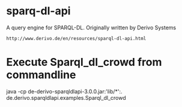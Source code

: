 # sparq-dl-api
A query engine for SPARQL-DL.  Originally written by Derivo Systems

    http://www.derivo.de/en/resources/sparql-dl-api.html
    
# Execute Sparql_dl_crowd from commandline
java -cp de-derivo-sparqldlapi-3.0.0.jar:'lib/*':. de.derivo.sparqldlapi.examples.Sparql_dl_crowd
